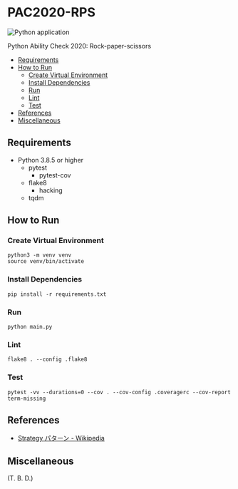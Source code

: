 # PAC2020-RPS

![Python application](https://github.com/shin-sforzando/PAC2020-RPS/workflows/Python%20application/badge.svg)

Python Ability Check 2020: Rock-paper-scissors

- [Requirements](#requirements)
- [How to Run](#how-to-run)
  - [Create Virtual Environment](#create-virtual-environment)
  - [Install Dependencies](#install-dependencies)
  - [Run](#run)
  - [Lint](#lint)
  - [Test](#test)
- [References](#references)
- [Miscellaneous](#miscellaneous)

## Requirements

- Python 3.8.5 or higher
  - pytest
    - pytest-cov
  - flake8
    - hacking
  - tqdm

## How to Run

### Create Virtual Environment

```shell
python3 -m venv venv
source venv/bin/activate
```

### Install Dependencies

```shell
pip install -r requirements.txt
```

### Run

```shell
python main.py
```

### Lint

```shell
flake8 . --config .flake8
```

### Test

```shell
pytest -vv --durations=0 --cov . --cov-config .coveragerc --cov-report term-missing
```

## References

- [Strategy パターン - Wikipedia](https://ja.wikipedia.org/wiki/Strategy_%E3%83%91%E3%82%BF%E3%83%BC%E3%83%B3)

## Miscellaneous

(T. B. D.)

